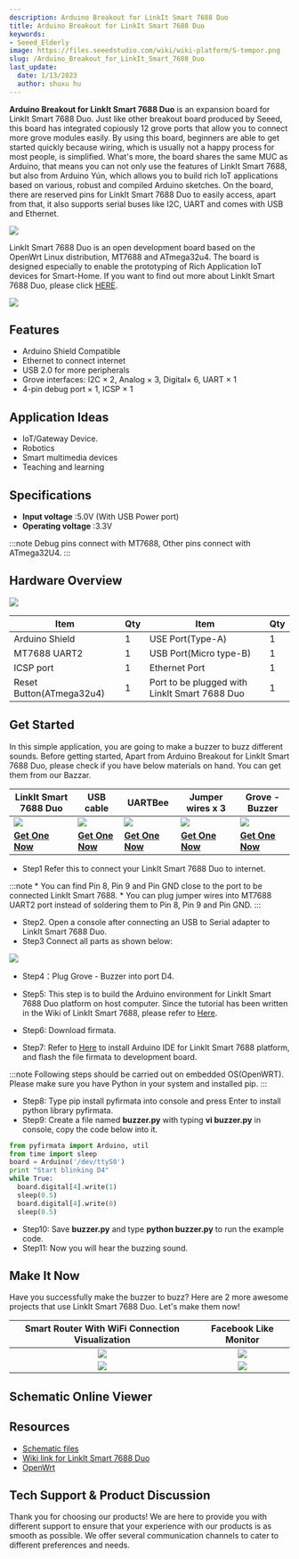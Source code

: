 ```yaml
---
description: Arduino Breakout for LinkIt Smart 7688 Duo
title: Arduino Breakout for LinkIt Smart 7688 Duo
keywords:
- Seeed_Elderly
image: https://files.seeedstudio.com/wiki/wiki-platform/S-tempor.png
slug: /Arduino_Breakout_for_LinkIt_Smart_7688_Duo
last_update:
  date: 1/13/2023
  author: shuxu hu
---
```



 **Arduino Breakout for LinkIt Smart 7688 Duo** is an expansion board for LinkIt Smart 7688 Duo. Just like other breakout board produced by Seeed, this board has integrated copiously 12 grove ports that allow you to connect more grove modules easily. By using this board, beginners are able to get started quickly because wiring, which is usually not a happy process for most people, is simplified. What's more, the board shares the same MUC as Arduino, that means you can not only use the features of LinkIt Smart 7688, but also from Arduino Yún, which allows you to build rich IoT applications based on various, robust and compiled Arduino sketches. On the board, there are reserved pins for LinkIt Smart 7688 Duo to easily access, apart from that, it also supports serial buses like I2C, UART and comes with USB and Ethernet.

![](https://files.seeedstudio.com/wiki/Arduino_Breakout_for_LinkIt_Smart_7688_Duo/images/Arduino_Breakout_for_LinkIt_Smart_7688_Duo_product_view.jpg)

LinkIt Smart 7688 Duo is an open development board based on the OpenWrt Linux distribution, MT7688 and ATmega32u4. The board is designed especially to enable the prototyping of Rich Application IoT devices for Smart-Home. If you want to find out more about LinkIt Smart 7688 Duo, please click [HERE](https://www.seeedstudio.com/wiki/LinkIt_Smart_7688_Duo).

[![](https://files.seeedstudio.com/wiki/Seeed-WiKi/docs/images/get_one_now.png)](https://www.seeedstudio.com/Arduino-Breakout-for-LinkIt-Smart-7688-Duo-p-2576.html)

## Features

- Arduino Shield Compatible
- Ethernet to connect internet
- USB 2.0 for more peripherals
- Grove interfaces: I2C × 2, Analog × 3, Digital× 6, UART × 1
- 4-pin debug port × 1, ICSP × 1

## Application Ideas

- IoT/Gateway Device.
- Robotics
- Smart multimedia devices
- Teaching and learning

## Specifications

- **Input voltage**	:5.0V (With USB Power port)
- **Operating voltage**	:3.3V

:::note
    Debug pins connect with MT7688, Other pins connect with ATmega32U4.
:::
## Hardware Overview

![](https://files.seeedstudio.com/wiki/Arduino_Breakout_for_LinkIt_Smart_7688_Duo/images/Arduino_Breakout_for_LinkIt_Smart_7688_Duo_components_with_text_1200_s.jpg)

|Item|Qty|Item|Qty|
|---|---|---|---|
|Arduino Shield|1|USE Port(Type-A)|1|
|MT7688 UART2|1|USB Port(Micro type-B)|1|
|ICSP port|1|Ethernet Port|1|
|Reset Button(ATmega32u4)|1|Port to be plugged with LinkIt Smart 7688 Duo|1|


## Get Started
In this simple application, you are going to make a buzzer to buzz different sounds. Before getting started, Apart from Arduino Breakout for LinkIt Smart 7688 Duo, please check if you have below materials on hand. You can get them from our Bazzar.

|LinkIt Smart 7688 Duo|USB cable|UARTBee |Jumper wires x 3|Grove - Buzzer
|---|---|---|---|---|
|![](https://files.seeedstudio.com/wiki/Arduino_Breakout_for_LinkIt_Smart_7688_Duo/images/102110017%206.jpg)|![](https://files.seeedstudio.com/wiki/Arduino_Breakout_for_LinkIt_Smart_7688_Duo/images/48cmUSBc.jpg)|![](https://files.seeedstudio.com/wiki/Arduino_Breakout_for_LinkIt_Smart_7688_Duo/images/UartSBee%20V5_01.jpg)|![](https://files.seeedstudio.com/wiki/Arduino_Breakout_for_LinkIt_Smart_7688_Duo/images/jw100n.jpg)|![](https://files.seeedstudio.com/wiki/Arduino_Breakout_for_LinkIt_Smart_7688_Duo/images/107020000%201.jpg)
|[**Get One Now**](https://www.seeedstudio.com/LinkIt-Smart-7688-Duo-p-2574.html)|[**Get One Now**](https://www.seeedstudio.com/Micro-USB-Cable-48cm-p-1475.html)|[**Get One Now**](https://www.seeedstudio.com/UartSBee-V5-p-1752.html)|[**Get One Now**](https://www.seeedstudio.com/1-pin-dual-female-jumper-wire-100mm-50pcs-pack-p-260.html)|[**Get One Now**](https://www.seeedstudio.com/Grove-Buzzer-p-768.html)

- Step1 Refer this to connect your LinkIt Smart 7688 Duo to internet.

:::note
    * You can find Pin 8, Pin 9 and Pin GND close to the port to be connected LinkIt Smart 7688.
    * You can plug jumper wires into MT7688 UART2 port instead of soldering them to Pin 8, Pin 9 and Pin GND.
:::
- Step2. Open a console after connecting an USB to Serial adapter to LinkIt Smart 7688 Duo.
- Step3 Connect all parts as shown below:

![](https://files.seeedstudio.com/wiki/Arduino_Breakout_for_LinkIt_Smart_7688_Duo/images/Arduino_Breakout_for_LinkIt_Smart_7688_Duo_demo_connection_view_1200_s.jpg)

- Step4：Plug Grove - Buzzer into port D4.

- Step5: This step is to build the Arduino environment for LinkIt Smart 7688 Duo platform on host computer. Since the tutorial has been written in the Wiki of LinkIt Smart 7688, please refer to [Here](https://www.seeedstudio.com/wiki/LinkIt_Smart_7688_Duo#Installing_Arduino_programming_environment).
- Step6: Download firmata.
- Step7: Refer to [Here](https://www.seeedstudio.com/wiki/LinkIt_Smart_7688_Duo#Installing_Arduino_programming_environment) to install Arduino IDE for LinkIt Smart 7688 platform, and flash the file firmata to development board.

:::note
    Following steps should be carried out on embedded OS(OpenWRT). Please make sure you have Python in your system and installed pip.
:::
- Step8: Type pip install pyfirmata into console and press Enter to install python library pyfirmata.
- Step9: Create a file named **buzzer.py** with typing **vi buzzer.py** in console, copy the code below into it.

```python
from pyfirmata import Arduino, util
from time import sleep
board = Arduino('/dev/ttyS0')
print "Start blinking D4"
while True:
  board.digital[4].write(1)
  sleep(0.5)
  board.digital[4].write(0)
  sleep(0.5)
```

- Step10: Save **buzzer.py** and type **python buzzer.py** to run the example code.
- Step11: Now you will hear the buzzing sound.


## Make It Now
Have you successfully make the buzzer to buzz? Here are 2 more awesome projects that use LinkIt Smart 7688 Duo. Let's make them now!


|Smart Router With  WiFi Connection Visualization|Facebook Like Monitor|
|:---:|:---:|
|![](https://files.seeedstudio.com/wiki/Arduino_Breakout_for_LinkIt_Smart_7688_Duo/images/F9SCHIKIPH4SPTP.MEDIUM.jpg)|![](https://files.seeedstudio.com/wiki/Arduino_Breakout_for_LinkIt_Smart_7688_Duo/images/F9MQJJOIHQOBV4Q.MEDIUM.jpg)|
|[![](https://files.seeedstudio.com/wiki/Arduino_Breakout_for_LinkIt_Smart_7688_Duo/images/200px-Wiki_makeitnow_logo.png)](https://www.instructables.com/id/ReRouter-Make-an-Extensible-IoT-Router/)|[![](https://files.seeedstudio.com/wiki/Arduino_Breakout_for_LinkIt_Smart_7688_Duo/images/200px-Wiki_makeitnow_logo.png)](https://www.instructables.com/id/Facebook-Like-Monitor/)|


## Schematic Online Viewer

<div className="altium-ecad-viewer" data-project-src="https://files.seeedstudio.com/wiki/Arduino_Breakout_for_LinkIt_Smart_7688_Duo/resources/Schematic_files_for_Arduino_Breakout_for_LinkIt_Smart_7688_Duo.zip" style={{borderRadius: '0px 0px 4px 4px', height: 500, borderStyle: 'solid', borderWidth: 1, borderColor: 'rgb(241, 241, 241)', overflow: 'hidden', maxWidth: 1280, maxHeight: 700, boxSizing: 'border-box'}}>
</div>



## Resources

- [Schematic files](https://files.seeedstudio.com/wiki/Arduino_Breakout_for_LinkIt_Smart_7688_Duo/resources/Schematic_files_for_Arduino_Breakout_for_LinkIt_Smart_7688_Duo.zip)
- [Wiki link for LinkIt Smart 7688 Duo](https://www.seeedstudio.com/wiki/LinkIt_Smart_7688_Duo)
- [OpenWrt](http://wiki.openwrt.org/doc/howto/user.beginner)

## Tech Support & Product Discussion

Thank you for choosing our products! We are here to provide you with different support to ensure that your experience with our products is as smooth as possible. We offer several communication channels to cater to different preferences and needs.

<div class="button_tech_support_container">
<a href="https://forum.seeedstudio.com/" class="button_forum"></a> 
<a href="https://www.seeedstudio.com/contacts" class="button_email"></a>
</div>

<div class="button_tech_support_container">
<a href="https://discord.gg/eWkprNDMU7" class="button_discord"></a> 
<a href="https://github.com/Seeed-Studio/wiki-documents/discussions/69" class="button_discussion"></a>
</div>
